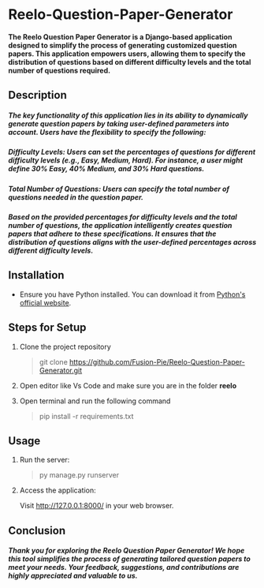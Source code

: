 # Reelo-Question-Paper-Generator

#### The Reelo Question Paper Generator is a Django-based application designed to simplify the process of generating customized question papers. This application empowers users, allowing them to specify the distribution of questions based on different difficulty levels and the total number of questions required.

## Description

#####  The key functionality of this application lies in its ability to dynamically generate question papers by taking user-defined parameters into account. Users have the flexibility to specify the following:

##### Difficulty Levels: Users can set the percentages of questions for different difficulty levels (e.g., Easy, Medium, Hard). For instance, a user might define 30% Easy, 40% Medium, and 30% Hard questions.

##### Total Number of Questions: Users can specify the total number of questions needed in the question paper.

##### Based on the provided percentages for difficulty levels and the total number of questions, the application intelligently creates question papers that adhere to these specifications. It ensures that the distribution of questions aligns with the user-defined percentages across different difficulty levels.

## Installation

* Ensure you have Python installed. You can download it from [Python's official website](https://www.python.org/downloads/).

## Steps for Setup

1. Clone the project repository 
    >git clone  https://github.com/Fusion-Pie/Reelo-Question-Paper-Generator.git

2. Open editor like Vs Code and make sure you are in the folder **reelo**

3. Open terminal and run the following command 

    > pip install -r requirements.txt

## Usage

1. Run the server:

    > py manage.py runserver

2. Access the application:

    Visit <http://127.0.0.1:8000/> in your web browser.

## Conclusion

##### Thank you for exploring the Reelo Question Paper Generator! We hope this tool simplifies the process of generating tailored question papers to meet your needs. Your feedback, suggestions, and contributions are highly appreciated and valuable to us.